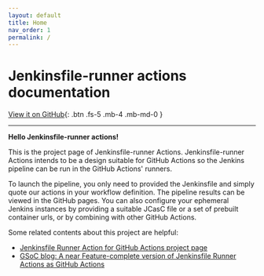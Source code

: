 ```yaml
---
layout: default
title: Home
nav_order: 1
permalink: /
---
```


# Jenkinsfile-runner actions documentation
[View it on GitHub](https://github.com/jenkinsci/jfr-action-doc){: .btn .fs-5 .mb-4 .mb-md-0 }

---
**Hello Jenkinsfile-runner actions!**

This is the project page of Jenkinsfile-runner Actions.
Jenkinsfile-runner Actions intends to be a design suitable for GitHub Actions so the Jenkins pipeline can be run in the GitHub Actions' runners.

To launch the pipeline, you only need to provided the Jenkinsfile and simply quote our actions in your workflow definition.
The pipeline results can be viewed in the GitHub pages.
You can also configure your ephemeral Jenkins instances by providing a suitable JCasC file or a set of prebuilt container urls, or by combining with other GitHub Actions.

Some related contents about this project are helpful:
* [Jenkinsfile Runner Action for GitHub Actions project page](https://www.jenkins.io/projects/gsoc/2022/projects/jenkinsfile-runner-action-for-github-actions/)
* [GSoC blog: A near Feature-complete version of Jenkinsfile Runner Actions as GitHub Actions](https://www.jenkins.io/blog/2022/09/07/jenkinsfile-runner-as-github-actions/)
